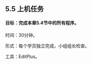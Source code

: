 ## 5.5  上机任务


#### 目标：完成本章5.4节中的所有程序。

 

时间：30分钟。

 


形式：每个学员独立完成，小组组长检查。

 

工具：EditPlus。

 




